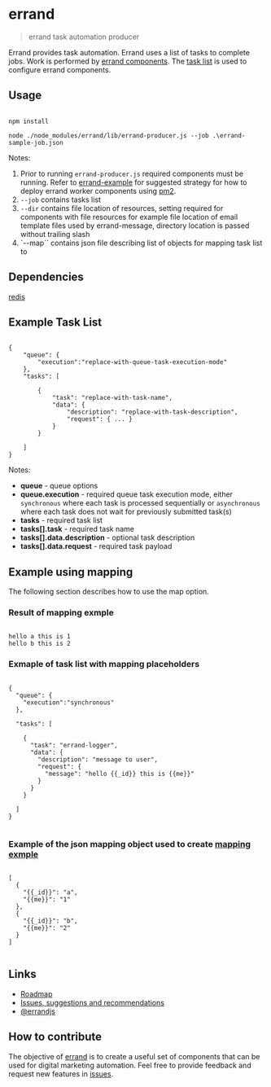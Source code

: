 # errand
> errand task automation producer

Errand provides task automation. Errand uses a list of tasks to complete jobs. Work is performed by [errand components](https://www.npmjs.com/search?q=keywords:errand&page=1&ranking=optimal). The [task list](https://github.com/errandjs/errand#example-task-list) is used to configure errand components.

## Usage

```

npm install

node ./node_modules/errand/lib/errand-producer.js --job .\errand-sample-job.json

```
Notes:

1. Prior to running `errand-producer.js` required components must be running. Refer to [errand-example](https://github.com/errandjs/errand-example) for suggested strategy for how to deploy errand worker components using [pm2](http://pm2.keymetrics.io/).
2. `--job` contains tasks list
3. `--dir` contains file location of resources, setting required for components with file resources for example file location of email template files used by errand-message, directory location is passed without trailing slash
4. `--map`` contains json file describing list of objects for mapping task list to


## Dependencies

[redis](http://redis.io/)


## Example Task List

```

{
	"queue": {
		"execution":"replace-with-queue-task-execution-mode"
	},
	"tasks": [

		{
			"task": "replace-with-task-name",
			"data": {
				"description": "replace-with-task-description",
				"request": { ... }
			}
		}

	]
}

```

Notes:

* **queue** - queue options
* **queue.execution** - required queue task execution mode, either `synchronous` where each task is processed sequentially or `asynchronous` where each task does not wait for previously submitted task(s)
* **tasks** - required task list
* **tasks[].task** - required task name
* **tasks[].data.description** - optional task description
* **tasks[].data.request** - required task payload

## Example using mapping

The following section describes how to use the map option.

### Result of mapping exmple

```

hello a this is 1
hello b this is 2

```

### Exmaple of task list with mapping placeholders

```

{
  "queue": {
    "execution":"synchronous"
  },

  "tasks": [

    {
      "task": "errand-logger",
      "data": {
        "description": "message to user",
        "request": {
          "message": "hello {{_id}} this is {{me}}"
        }
      }
    }

  ]
}


```

### Example of the json mapping object used to create [mapping exmple](#result-of-mapping-example)

```

[
  {
    "{{_id}}": "a",
    "{{me}}": "1"
  },
  {
    "{{_id}}": "b",
    "{{me}}": "2"
  }
]


```

## Links

* [Roadmap](https://trello.com/b/GHzcBJvL/roadmap)
* [Issues, suggestions and recommendations](https://github.com/errandjs/errand/issues)
* [@errandjs](https://twitter.com/errandjs)

## How to contribute

The objective of [errand](https://github.com/errandjs/errand) is to create a useful set of components that can be used for digital marketing automation. Feel free to provide feedback and request new features in [issues](https://github.com/errandjs/errand-logger/issues). 
